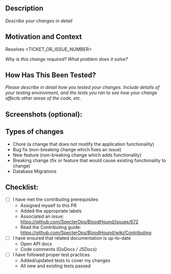 <!-- README: https://github.com/SpecterOps/BloodHound/issues/672 -->
<!-- All pull requests require either an associated -->
<!-- Jira ticket or GitHub issue. PRs opened without -->
<!-- an associated discussion item will be closed! -->

## Description

*Describe your changes in detail*

## Motivation and Context

<!-- Please replace "<TICKET_OR_ISSUE_NUMBER>" with the associated ticket or issue number -->
Resolves <TICKET_OR_ISSUE_NUMBER>

*Why is this change required? What problem does it solve?*

## How Has This Been Tested?

*Please describe in detail how you tested your changes.
Include details of your testing environment, and the tests you ran to
see how your change affects other areas of the code, etc.*

## Screenshots (optional):

## Types of changes

<!-- Please remove any items that do not apply. -->

- Chore (a change that does not modify the application functionality)
- Bug fix (non-breaking change which fixes an issue)
- New feature (non-breaking change which adds functionality)
- Breaking change (fix or feature that would cause existing functionality to change)
- Database Migrations

## Checklist:

<!-- Please make sure you have completed all following checks. -->
- [ ] I have met the contributing prerequisites
  - Assigned myself to this PR
  - Added the appropriate labels
  - Associated an issue: https://github.com/SpecterOps/BloodHound/issues/672
  - Read the Contributing guide: https://github.com/SpecterOps/BloodHound/wiki/Contributing
- [ ] I have ensured that related documentation is up-to-date
  - Open API docs
  - Code comments (GoDocs / JSDocs)
- [ ] I have followed proper test practices
  - Added/updated tests to cover my changes
  - All new and existing tests passed

